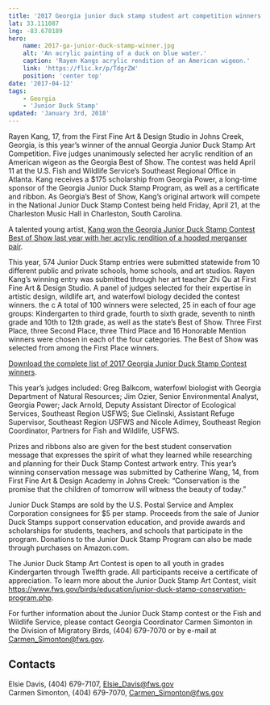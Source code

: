 ```yaml
---
title: '2017 Georgia junior duck stamp student art competition winners'
lat: 33.111087
lng: -83.678189
hero:
    name: 2017-ga-junior-duck-stamp-winner.jpg
    alt: 'An acrylic painting of a duck on blue water.'
    caption: 'Rayen Kangs acrylic rendition of an American wigeon.'
    link: 'https://flic.kr/p/TdgrZW'
    position: 'center top'
date: '2017-04-12'
tags:
    - Georgia
    - 'Junior Duck Stamp'
updated: 'January 3rd, 2018'
---
```


Rayen Kang, 17, from the First Fine Art & Design Studio in Johns Creek, Georgia, is this year’s winner of the annual Georgia Junior Duck Stamp Art Competition.  Five judges unanimously selected her acrylic rendition of an American wigeon as the Georgia Best of Show. The contest was held April 11 at the U.S. Fish and Wildlife Service’s Southeast Regional Office in Atlanta.
Kang receives a $175 scholarship from Georgia Power, a long-time sponsor of the Georgia Junior Duck Stamp Program, as well as a certificate and ribbon. As Georgia’s Best of Show, Kang’s original artwork will compete in the National Junior Duck Stamp Contest being held Friday, April 21, at the Charleston Music Hall in Charleston, South Carolina.

A talented young artist, [Kang won the Georgia Junior Duck Stamp Contest Best of Show last year with her acrylic rendition of a hooded merganser pair](/news/2016/04/2016-georgia-junior-duck-stamp-student-art-competition-winners-chosen/).

This year, 574 Junior Duck Stamp entries were submitted statewide from 10 different public and private schools, home schools, and art studios.  Rayen Kang’s winning entry was submitted through her art teacher Zhi Qu at First Fine Art & Design Studio.
A panel of judges selected for their expertise in artistic design, wildlife art, and waterfowl biology decided the contest winners. the c A total of 100 winners were selected, 25  in each of four  age groups:  Kindergarten to third grade, fourth to sixth grade, seventh to ninth grade and 10th to 12th grade, as well as the state’s Best of Show. Three First Place, three Second Place, three Third Place and 16 Honorable Mention winners were chosen in each of the four categories. The Best of Show was selected from among the First Place winners.

[Download the complete list of 2017 Georgia Junior Duck Stamp Contest winners](/pdf/2017-ga-junior-duck-stamp-winners.pdf).

This year’s judges included:  Greg Balkcom, waterfowl biologist with Georgia Department of Natural Resources; Jim Ozier, Senior Environmental Analyst, Georgia Power; Jack Arnold, Deputy Assistant Director of Ecological Services, Southeast Region USFWS; Sue Cielinski, Assistant Refuge Supervisor, Southeast Region USFWS and Nicole Adimey, Southeast Region Coordinator, Partners for Fish and Wildlife, USFWS. 

Prizes and ribbons also are given for the best student conservation message that expresses the spirit of what they learned while researching and planning for their Duck Stamp Contest artwork entry. This year’s winning conservation message was submitted by Catherine Wang, 14, from First Fine Art & Design Academy in Johns Creek: “Conservation is the promise that the children of tomorrow will witness the beauty of today.”

Junior Duck Stamps are sold by the U.S. Postal Service and Amplex Corporation consignees for $5 per stamp.  Proceeds from the sale of Junior Duck Stamps support conservation education, and provide awards and scholarships for students, teachers, and schools that participate in the program. Donations to the Junior Duck Stamp Program can also be made through purchases on Amazon.com.

The Junior Duck Stamp Art Contest is open to all youth in grades Kindergarten through Twelfth grade.  All participants receive a certificate of appreciation. To learn more about the Junior Duck Stamp Art Contest, visit https://www.fws.gov/birds/education/junior-duck-stamp-conservation-program.php.

For further information about the Junior Duck Stamp contest or the Fish and Wildlife Service, please contact Georgia Coordinator Carmen Simonton in the Division of Migratory Birds, (404) 679-7070 or by e-mail at [Carmen_Simonton@fws.gov](mailto:Carmen_Simonton@fws.gov).

## Contacts

Elsie Davis, (404) 679-7107, [Elsie_Davis@fws.gov](mailto:Elsie_Davis@fws.gov)  
Carmen Simonton, (404) 679-7070, [Carmen_Simonton@fws.gov](mailto:Carmen_Simonton@fws.gov)  
